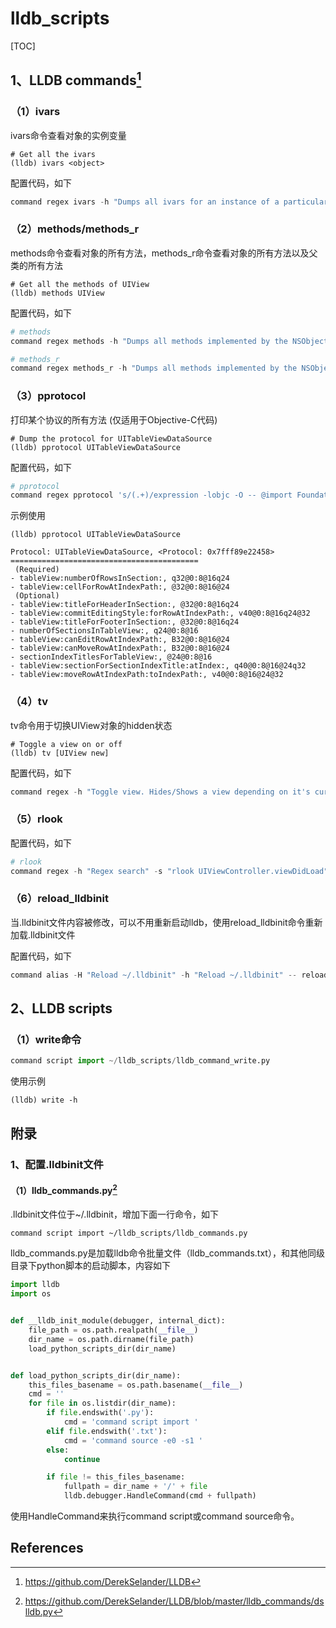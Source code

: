 # lldb_scripts
[TOC]



## 1、LLDB commands[^1]

### （1）ivars

ivars命令查看对象的实例变量

```shell
# Get all the ivars
(lldb) ivars <object>
```

配置代码，如下

```python
command regex ivars -h "Dumps all ivars for an instance of a particular class which inherits from NSObject (iOS, NSObject subclass only)" -s "ivars [UIView new]" -- 's/(.+)/expression -lobjc -O -- [%1 _ivarDescription]/'
```



### （2）methods/methods_r

methods命令查看对象的所有方法，methods_r命令查看对象的所有方法以及父类的所有方法

```shell
# Get all the methods of UIView
(lldb) methods UIView
```

配置代码，如下

```python
# methods
command regex methods -h "Dumps all methods implemented by the NSObject subclass (iOS, NSObject subclass only)" -s "methods UIView" -- 's/(.+)/expression -lobjc -O -- [%1 _shortMethodDescription]/'

# methods_r
command regex methods_r -h "Dumps all methods implemented by the NSObject subclass (iOS, NSObject subclass only)" -s "methods UIView" -- 's/(.+)/expression -lobjc -O -- [%1 _methodDescription]/'
```



### （3）pprotocol

打印某个协议的所有方法 (仅适用于Objective-C代码)

```shell
# Dump the protocol for UITableViewDataSource
(lldb) pprotocol UITableViewDataSource
```



配置代码，如下

```python
# pprotocol
command regex pprotocol 's/(.+)/expression -lobjc -O -- @import Foundation; NSMutableString *string = [NSMutableString string]; Protocol * prot = objc_getProtocol("%1"); [string appendFormat:@"\nProtocol: %s, %@\n", (char *)[prot name], (id)prot]; [string appendString:@"==========================================\n"]; for (int isRequired = 1; isRequired > -1; isRequired--) { [string appendFormat:@" (%@)\n", isRequired ? @"Required" : @"Optional"]; for (int isInstanceMethod = 0; isInstanceMethod < 2; isInstanceMethod++) { unsigned int ds_count = 0; struct objc_method_description * methods = (struct objc_method_description *)protocol_copyMethodDescriptionList(prot, (BOOL)isRequired, (BOOL)isInstanceMethod, &ds_count); for (int i = 0; i < ds_count; i++) { struct objc_method_description method = methods[i]; [string appendFormat:@"%@ %@, %s\n", isInstanceMethod ? @"-": @"+", NSStringFromSelector(method.name), method.types]; }}} string;/'
```



示例使用

```shell
(lldb) pprotocol UITableViewDataSource

Protocol: UITableViewDataSource, <Protocol: 0x7fff89e22458>
==========================================
 (Required)
- tableView:numberOfRowsInSection:, q32@0:8@16q24
- tableView:cellForRowAtIndexPath:, @32@0:8@16@24
 (Optional)
- tableView:titleForHeaderInSection:, @32@0:8@16q24
- tableView:commitEditingStyle:forRowAtIndexPath:, v40@0:8@16q24@32
- tableView:titleForFooterInSection:, @32@0:8@16q24
- numberOfSectionsInTableView:, q24@0:8@16
- tableView:canEditRowAtIndexPath:, B32@0:8@16@24
- tableView:canMoveRowAtIndexPath:, B32@0:8@16@24
- sectionIndexTitlesForTableView:, @24@0:8@16
- tableView:sectionForSectionIndexTitle:atIndex:, q40@0:8@16@24q32
- tableView:moveRowAtIndexPath:toIndexPath:, v40@0:8@16@24@32
```



### （4）tv

tv命令用于切换UIView对象的hidden状态

```shell
# Toggle a view on or off
(lldb) tv [UIView new]
```

配置代码，如下

```python
command regex -h "Toggle view. Hides/Shows a view depending on it's current state. You don't need to resume LLDB to see changes" -s "tv 0xUIViewAddress" -- tv 's/(.+)/expression -l objc -O -- @import QuartzCore; [%1 setHidden:!(BOOL)[%1 isHidden]]; (void)[CATransaction flush];/'
```



### （5）rlook

配置代码，如下

```python
# rlook
command regex -h "Regex search" -s "rlook UIViewController.viewDidLoad" -- rlook 's/(.+)/image lookup -rn %1/'
```



### （6）reload_lldbinit

当.lldbinit文件内容被修改，可以不用重新启动lldb，使用reload_lldbinit命令重新加载.lldbinit文件

配置代码，如下

```python
command alias -H "Reload ~/.lldbinit" -h "Reload ~/.lldbinit" -- reload_lldbinit command source ~/.lldbinit
```





## 2、LLDB scripts



### （1）write命令

```python
command script import ~/lldb_scripts/lldb_command_write.py
```



使用示例

```shell 
(lldb) write -h
```





## 附录

### 1、配置.lldbinit文件

#### （1）lldb_commands.py[^2]

.lldbinit文件位于~/.lldbinit，增加下面一行命令，如下

```shell
command script import ~/lldb_scripts/lldb_commands.py
```

​       lldb_commands.py是加载lldb命令批量文件（lldb_commands.txt），和其他同级目录下python脚本的启动脚本，内容如下

```python
import lldb
import os


def __lldb_init_module(debugger, internal_dict):
    file_path = os.path.realpath(__file__)
    dir_name = os.path.dirname(file_path)
    load_python_scripts_dir(dir_name)


def load_python_scripts_dir(dir_name):
    this_files_basename = os.path.basename(__file__)
    cmd = ''
    for file in os.listdir(dir_name):
        if file.endswith('.py'):
            cmd = 'command script import '
        elif file.endswith('.txt'):
            cmd = 'command source -e0 -s1 '
        else:
            continue

        if file != this_files_basename:
            fullpath = dir_name + '/' + file
            lldb.debugger.HandleCommand(cmd + fullpath)
```

使用HandleCommand来执行command script或command source命令。





## References

[^1]:https://github.com/DerekSelander/LLDB

[^2]:https://github.com/DerekSelander/LLDB/blob/master/lldb_commands/dslldb.py

